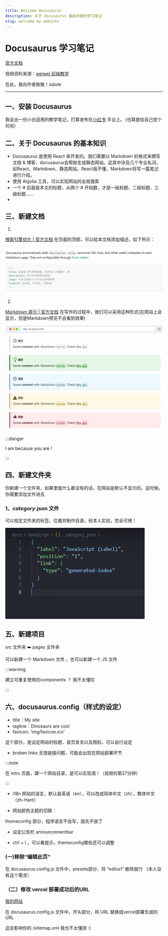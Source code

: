 ```yaml
---
title: Welcome Docusaurus
description: 关于 docusaurus 基础功能的学习笔记
slug: welcome my website
---
```


# Docusaurus 学习笔记

[官方文档](https://docusaurus.io/zh-CN/)


视频资料来源：[weiwei 前端教学](https://www.youtube.com/watch?v=NpoaHl380DM&list=WL&index=2&t=1222s)

在此，我向作者致敬！salute

---

## 一、安装 Docusaurus

我会出一份小白适用的教学笔记，打算发布在[小红书](https://www.xiaohongshu.com) 平台上。（也算是给自己挖个坑哈）



## 二、关于 Docusaurus 的基本知识

- Docusaurus 是使用 React 来开发的。我们需要以 Markdown 的格式来撰写文档 & 博客，docusaurus会帮助生成静态网站。这其中涉及几个专业名词，如React、Markdown、静态网站。React我不懂，Markdown将写一篇笔记进行介绍。
- 使用 Algolia 工具，可以实现网站的全局搜索
- 一个 # 后面是本文的标题，从两个 # 开始数，才是一级标题、二级标题、三级标题……
- 


## 三、新建文档

1. 

[搜索引擎优化 | 官方文档](https://docusaurus.io/zh-CN/docs/seo)    在页面的顶部，可以给本文档添加描述，如下所示：

![description](image.png)

2. 

[Markdown 提示 | 官方文档](https://docusaurus.io/zh-CN/docs/markdown-features/admonitions)  在写作的过程中，我们可以采用这种形式(在网站上会显示，但是Markdown预览不会看到效果)

![alt text](image-1.png)

:::danger

I am because you are !

:::





## 四、新建文件夹

你新建一个文件夹，如果里面什么都没有的话，在网站是默认不显示的。这时候，你需要添加文件进去

### 1、_category_.json 文件

可以规定文件夹的标签、位置并制作目录。经本人实验，完全可用！

![alt text](image-2.png)



## 五、新建项目

src 文件夹 ➡️ pages 文件夹

可以新建一个 Markdown 文件 ，也可以新建一个 JS 文件

:::warning

建立可重复使用的components ？ 我不太懂哎

:::


## 六、docusaurus.config（样式的设定）

- title：My site
- tagline：Dinosaurs are cool
- favicon: 'img/favicon.ico'

这个部分，是设定网站的标题、首页宣言以及图标，可以自行设定



- broken links 无效链接问题，可能会出现在网站部署环节



:::note

在 intro 页面，建一个网站目录，是可以实现滴！（视频的第27分钟）

:::

- i18n 网站的语言，默认是英语（en），可以改成简体中文（zh），繁体中文（zh-Hant）

- 网站颜色主题的切换：

themeconfig 部分，程序语言不会写，就先不放了

- 设定公告栏  announcementbar

- ctrl + I ，可以看提示，themeconfig哪些还可以调整


### (一)移除“编辑此页”

在 docusaurus.config.js 文件中，presets部分，将 “editurl” 删除就行 （本人没有这个需求）

### （二）修改 vercel 部署成功后的URL

[我的网站](https://my-website-eight-lilac.vercel.app/) 

在 docusaurus.config.js 文件中，开头部分，将 URL 替换成vercel部署生成的 URL

这会影响你的 /sitemap.xml     我也不太懂捏 :(































































































